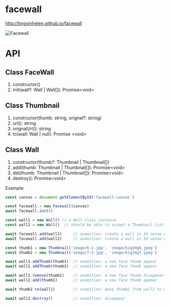 # facewall

<http://tingyinhelen.github.io/facewall>

![Facewall](http://tingyinhelen.github.io/facewall/static/image/facewall.jpg)

# API

## Class FaceWall

1. constructor()
1. init(wall?: Wall | Wall[]): Promise\<void\>

## Class Thumbnail

1. constructor(thumb: string, orignal?: string)
1. url(): string
1. orignalUrl(): string
1. to(wall: Wall | null): Promise \<void\>

## Class Wall

1. constructor(thumb?: Thumbnail | Thumbnail[])
1. add(thumb: Thumbnail | Thumbnail[]): Promise\<void\>
1. del(thumb: Thumbnail | Thumbnail[]): Promise\<void\>
1. destroy():  Promise\<void\>

Example:

```js
const canvas = document.getElementById('facewall-canvas')

const facewall = new Facewall(canvas)
await facewall.init()

const wall1 = new Wall() // a Wall class instance
const wall2 = new Wall()  // should be able to accept a Thumbnail list as parameters, like: new Wall([thumb1, thumb2])

await facewall.add(wall1)     // anamition: create a wall in 3d sense dynamicly
await facewall.add(wall2)     // anamition: create a wall in 3d sense dynamicly

const thumb1 = new Thumbnail('image/6-1.jpg', 'image/bigImg6.jpeg')
const thumb2 = new Thumbnail('image/7-2.jpg', 'image/bigImg7.jpeg')

await wall1.addThumb(thumb1)  // anamition: a new face thumb appear
await wall2.addThumb(thumb2)  // anamition: a new face thumb appear

await wall1.remove(thumb1)    // anamition: a new face thumb disappear
await wall2.add(thumb1)       // anamition: a new face thumb appear

await thumb2.to(wall1)        // anamition: move thumb2 from wall2 to wall1

await wall2.destroy()         // anamition: disappear
```
